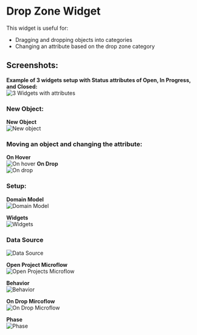 # Drop Zone Widget

This widget is useful for:

 * Dragging and dropping objects into categories
 * Changing an attribute based on the drop zone category


## Screenshots:
**Example of 3 widgets setup with Status attributes of Open, In Progress, and Closed:**  
![3 Widgets with attributes](https://github.com/andylushman/DropZone-Widget/blob/master/src/Screenshots/3Widgets.PNG)

### New Object:
**New Object**  
![New object](https://github.com/andylushman/DropZone-Widget/blob/master/src/Screenshots/NewObject.PNG)

### Moving an object and changing the attribute:
**On Hover**  
![On hover](https://github.com/andylushman/DropZone-Widget/blob/master/src/Screenshots/OnHover.PNG)
**On Drop**  
![On drop](https://github.com/andylushman/DropZone-Widget/blob/master/src/Screenshots/OnDrop.PNG)


### Setup:
**Domain Model**  
![Domain Model](https://github.com/andylushman/DropZone-Widget/blob/master/src/Screenshots/DomainModel.PNG)

**Widgets**  
![Widgets](https://github.com/andylushman/DropZone-Widget/blob/master/src/Screenshots/Widgets.PNG)

### Data Source  
![Data Source](https://github.com/andylushman/DropZone-Widget/blob/master/src/Screenshots/DataSource.PNG)

**Open Project Microflow**  
![Open Projects Microflow](https://github.com/andylushman/DropZone-Widget/blob/master/src/Screenshots/OpenProjectsMF.PNG)

**Behavior**  
![Behavior](https://github.com/andylushman/DropZone-Widget/blob/master/src/Screenshots/Behavior.PNG)

**On Drop Mircoflow**  
![On Drop Microflow](https://github.com/andylushman/DropZone-Widget/blob/master/src/Screenshots/OnDropMF.PNG)

**Phase**  
![Phase](https://github.com/andylushman/DropZone-Widget/blob/master/src/Screenshots/Phase.PNG)
